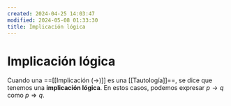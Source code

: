 ```yaml
---
created: 2024-04-25 14:03:47
modified: 2024-05-08 01:33:30
title: Implicación lógica
---
```


# Implicación lógica

Cuando una ==[[Implicación (→)]] es una [[Tautología]]==, se dice que tenemos una **implicación lógica**. En estos casos, podemos expresar $p \rightarrow q$ como $p \Rightarrow q$.
